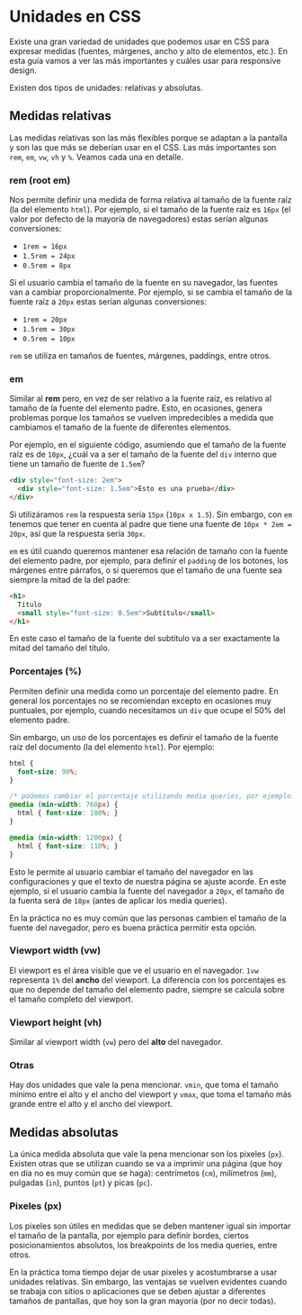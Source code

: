 # Unidades en CSS

Existe una gran variedad de unidades que podemos usar en CSS para expresar medidas (fuentes, márgenes, ancho y alto de elementos, etc.). En esta guía vamos a ver las más importantes y cuáles usar para responsive design.

Existen dos tipos de unidades: relativas y absolutas.

## Medidas relativas

Las medidas relativas son las más flexibles porque se adaptan a la pantalla y son las que más se deberían usar en el CSS. Las más importantes son `rem`, `em`, `vw`, `vh` y `%`. Veamos cada una en detalle.

### rem (root em)

Nos permite definir una medida de forma relativa al tamaño de la fuente raíz (la del elemento `html`). Por ejemplo, si el tamaño de la fuente raíz es `16px` (el valor por defecto de la mayoría de navegadores) estas serían algunas conversiones:

* `1rem = 16px`
* `1.5rem = 24px`
* `0.5rem = 8px`

Si el usuario cambia el tamaño de la fuente en su navegador, las fuentes van a cambiar proporcionalmente. Por ejemplo, si se cambia el tamaño de la fuente raíz a `20px` estas serían algunas conversiones:

* `1rem = 20px`
* `1.5rem = 30px`
* `0.5rem = 10px`

`rem` se utiliza en tamaños de fuentes, márgenes, paddings, entre otros.

### em

Similar al **rem** pero, en vez de ser relativo a la fuente raíz, es relativo al tamaño de la fuente del elemento padre. Esto, en ocasiones, genera problemas porque los tamaños se vuelven impredecibles a medida que cambiamos el tamaño de la fuente de diferentes elementos.

Por ejemplo, en el siguiente código, asumiendo que el tamaño de la fuente raíz es de `10px`, ¿cuál va a ser el tamaño de la fuente del `div` interno que tiene un tamaño de fuente de `1.5em`?

```html
<div style="font-size: 2em">
  <div style="font-size: 1.5em">Esto es una prueba</div>
</div>
```

Si utilizáramos `rem` la respuesta sería `15px` (`10px x 1.5`). Sin embargo, con `em` tenemos que tener en cuenta al padre que tiene una fuente de `10px * 2em = 20px`, así que la respuesta sería `30px`.

`em` es útil cuando queremos mantener esa relación de tamaño con la fuente del elemento padre, por ejemplo, para definir el `padding` de los botones, los márgenes entre párrafos, o si queremos que el tamaño de una fuente sea siempre la mitad de la del padre:

```html
<h1>
  Título
  <small style="font-size: 0.5em">Subtítulo</small>
</h1>
```

En este caso el tamaño de la fuente del subtítulo va a ser exactamente la mitad del tamaño del título.

### Porcentajes \(%\)

Permiten definir una medida como un porcentaje del elemento padre. En general los porcentajes no se recomiendan excepto en ocasiones muy puntuales, por ejemplo, cuando necesitamos un `div` que ocupe el 50% del elemento padre.

Sin embargo, un uso de los porcentajes es definir el tamaño de la fuente raíz del documento (la del elemento `html`). Por ejemplo:

```css
html {
  font-size: 90%;
}

/* podemos cambiar el porcentaje utilizando media queries, por ejemplo: */
@media (min-width: 768px) {
  html { font-size: 100%; }
}

@media (min-width: 1200px) {
  html { font-size: 110%; }
}
```

Esto le permite al usuario cambiar el tamaño del navegador en las configuraciones y que el texto de nuestra página se ajuste acorde. En este ejemplo, si el usuario cambia la fuente del navegador a `20px`, el tamaño de la fuenta será de `18px` (antes de aplicar los media queries).

En la práctica no es muy común que las personas cambien el tamaño de la fuente del navegador, pero es buena práctica permitir esta opción.

### Viewport width \(vw\)

El viewport es el área visible que ve el usuario en el navegador. `1vw` representa `1%` del **ancho** del viewport. La diferencia con los porcentajes es que no depende del tamaño del elemento padre, siempre se calcula sobre el tamaño completo del viewport.

### Viewport height \(vh\)

Similar al viewport width \(`vw`\) pero del **alto** del navegador.

### Otras

Hay dos unidades que vale la pena mencionar. `vmin`, que toma el tamaño mínimo entre el alto y el ancho del viewport y `vmax`, que toma el tamaño más grande entre el alto y el ancho del viewport.

## Medidas absolutas

La única medida absoluta que vale la pena mencionar son los pixeles (`px`). Existen otras que se utilizan cuando se va a imprimir una página (que hoy en día no es muy común que se haga): centrímetos \(`cm`\), milímetros \(`mm`\), pulgadas \(`in`\), puntos \(`pt`\) y picas \(`pc`\).

### Pixeles \(px\)

Los pixeles son útiles en medidas que se deben mantener igual sin importar el tamaño de la pantalla, por ejemplo para definir bordes, ciertos posicionamientos absolutos, los breakpoints de los media queries, entre otros.

En la práctica toma tiempo dejar de usar pixeles y acostumbrarse a usar unidades relativas. Sin embargo, las ventajas se vuelven evidentes cuando se trabaja con sitios o aplicaciones que se deben ajustar a diferentes tamaños de pantallas, que hoy son la gran mayoría (por no decir todas).